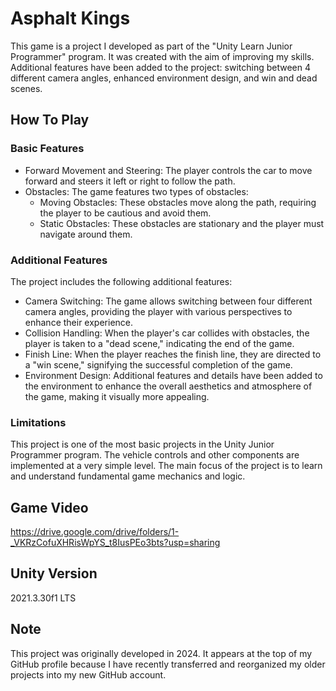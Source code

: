 # **Asphalt Kings**
This game is a project I developed as part of the "Unity Learn Junior Programmer" program. It was created with the aim of improving my skills.
Additional features have been added to the project: switching between 4 different camera angles, enhanced environment design, and win and dead scenes.

## **How To Play**
### **Basic Features**
* Forward Movement and Steering: The player controls the car to move forward and steers it left or right to follow the path.
* Obstacles: The game features two types of obstacles:
  * Moving Obstacles: These obstacles move along the path, requiring the player to be cautious and avoid them.
  * Static Obstacles: These obstacles are stationary and the player must navigate around them.

### **Additional Features**
The project includes the following additional features:
* Camera Switching: The game allows switching between four different camera angles, providing the player with various perspectives to enhance their experience.
* Collision Handling: When the player's car collides with obstacles, the player is taken to a "dead scene," indicating the end of the game.
* Finish Line: When the player reaches the finish line, they are directed to a "win scene," signifying the successful completion of the game.
* Environment Design: Additional features and details have been added to the environment to enhance the overall aesthetics and atmosphere of the game, making it visually more appealing.

### **Limitations**
This project is one of the most basic projects in the Unity Junior Programmer program. The vehicle controls and other components are implemented at a very simple level. The main focus of the project is to learn and understand fundamental game mechanics and logic.

## **Game Video**
https://drive.google.com/drive/folders/1-_VKRzCofuXHRisWpYS_t8IusPEo3bts?usp=sharing

## **Unity Version**
2021.3.30f1 LTS

## **Note**
This project was originally developed in 2024. It appears at the top of my GitHub profile because I have recently transferred and reorganized my older projects into my new GitHub account.

